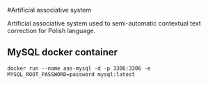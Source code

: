 #Artificial associative system

Artificial associative system used to semi-automatic contextual text correction for Polish language.

MySQL docker container
---
`docker run --name aas-mysql -d -p 3306:3306 -e MYSQL_ROOT_PASSWORD=password mysql:latest`